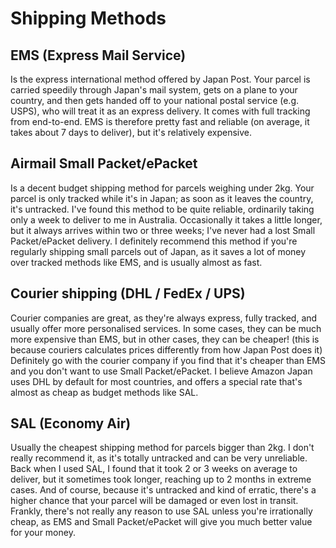# Shipping Methods
## EMS (Express Mail Service)
Is the express international method offered by Japan Post. Your parcel is carried speedily through Japan's mail system, gets on a plane to your country, and then gets handed off to your national postal service (e.g. USPS), who will treat it as an express delivery. It comes with full tracking from end-to-end. EMS is therefore pretty fast and reliable (on average, it takes about 7 days to deliver), but it's relatively expensive.

## Airmail Small Packet/ePacket
Is a decent budget shipping method for parcels weighing under 2kg. Your parcel is only tracked while it's in Japan; as soon as it leaves the country, it's untracked. I've found this method to be quite reliable, ordinarily taking only a week to deliver to me in Australia. Occasionally it takes a little longer, but it always arrives within two or three weeks; I've never had a lost Small Packet/ePacket delivery. I definitely recommend this method if you're regularly shipping small parcels out of Japan, as it saves a lot of money over tracked methods like EMS, and is usually almost as fast.

## Courier shipping (DHL / FedEx / UPS)
Courier companies are great, as they're always express, fully tracked, and usually offer more personalised services. In some cases, they can be much more expensive than EMS, but in other cases, they can be cheaper! (this is because couriers calculates prices differently from how Japan Post does it) Definitely go with the courier company if you find that it's cheaper than EMS and you don't want to use Small Packet/ePacket. I believe Amazon Japan uses DHL by default for most countries, and offers a special rate that's almost as cheap as budget methods like SAL.

## SAL (Economy Air)
Usually the cheapest shipping method for parcels bigger than 2kg. I don't really recommend it, as it's totally untracked and can be very unreliable. Back when I used SAL, I found that it took 2 or 3 weeks on average to deliver, but it sometimes took longer, reaching up to 2 months in extreme cases. And of course, because it's untracked and kind of erratic, there's a higher chance that your parcel will be damaged or even lost in transit. Frankly, there's not really any reason to use SAL unless you're irrationally cheap, as EMS and Small Packet/ePacket will give you much better value for your money.
